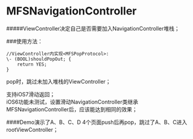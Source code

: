 # MFSNavigationController

#####ViewController决定自己是否需要加入NavigationController堆栈；


###使用方法：
<pre><code>//ViewController内实现&lt;MFSPopProtocol&gt;:
\- (BOOL)shouldPopOut; {
    return YES;
}
</code></pre>
pop时，跳过未加入堆栈的ViewController；


支持iOS7滑动返回；<br />
iOS6功能未测试，设置滑动NavigationController类继承MFSNavigationController后，应该能达到相同的效果；

####Demo演示了A、B、C、D 4个页面push后再pop，跳过了A、B、C进入rootViewController；
